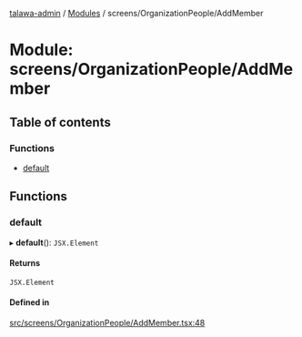 [talawa-admin](../README.md) / [Modules](../modules.md) / screens/OrganizationPeople/AddMember

# Module: screens/OrganizationPeople/AddMember

## Table of contents

### Functions

- [default](screens_OrganizationPeople_AddMember.md#default)

## Functions

### default

▸ **default**(): `JSX.Element`

#### Returns

`JSX.Element`

#### Defined in

[src/screens/OrganizationPeople/AddMember.tsx:48](https://github.com/Anubhav-2003/talawa-admin/blob/971e20a/src/screens/OrganizationPeople/AddMember.tsx#L48)
